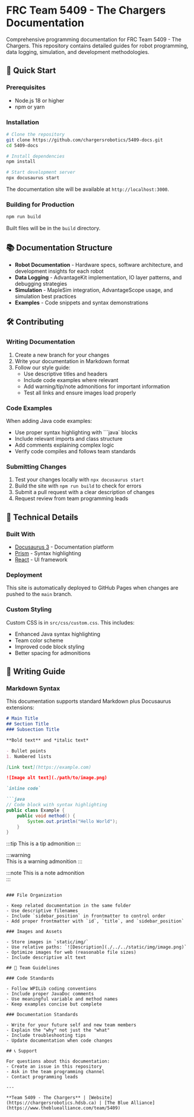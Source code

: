 # FRC Team 5409 - The Chargers Documentation

Comprehensive programming documentation for FRC Team 5409 - The Chargers. This repository contains detailed guides for robot programming, data logging, simulation, and development methodologies.

## 🚀 Quick Start

### Prerequisites
- Node.js 18 or higher
- npm or yarn

### Installation

```bash
# Clone the repository
git clone https://github.com/chargersrobotics/5409-docs.git
cd 5409-docs

# Install dependencies
npm install

# Start development server
npx docusaurus start
```

The documentation site will be available at `http://localhost:3000`.

### Building for Production

```bash
npm run build
```

Built files will be in the `build` directory.

## 📚 Documentation Structure

- **Robot Documentation** - Hardware specs, software architecture, and development insights for each robot
- **Data Logging** - AdvantageKit implementation, IO layer patterns, and debugging strategies  
- **Simulation** - MapleSim integration, AdvantageScope usage, and simulation best practices
- **Examples** - Code snippets and syntax demonstrations

## 🛠️ Contributing

### Writing Documentation

1. Create a new branch for your changes
2. Write your documentation in Markdown format
3. Follow our style guide:
   - Use descriptive titles and headers
   - Include code examples where relevant
   - Add warning/tip/note admonitions for important information
   - Test all links and ensure images load properly

### Code Examples

When adding Java code examples:
- Use proper syntax highlighting with ```java` blocks
- Include relevant imports and class structure
- Add comments explaining complex logic
- Verify code compiles and follows team standards

### Submitting Changes

1. Test your changes locally with `npx docusaurus start`
2. Build the site with `npm run build` to check for errors
3. Submit a pull request with a clear description of changes
4. Request review from team programming leads

## 🔧 Technical Details

### Built With
- [Docusaurus 3](https://docusaurus.io/) - Documentation platform
- [Prism](https://prismjs.com/) - Syntax highlighting
- [React](https://reactjs.org/) - UI framework

### Deployment

This site is automatically deployed to GitHub Pages when changes are pushed to the `main` branch.

### Custom Styling

Custom CSS is in `src/css/custom.css`. This includes:
- Enhanced Java syntax highlighting
- Team color scheme
- Improved code block styling
- Better spacing for admonitions

## 📖 Writing Guide

### Markdown Syntax

This documentation supports standard Markdown plus Docusaurus extensions:

```markdown
# Main Title
## Section Title
### Subsection Title

**Bold text** and *italic text*

- Bullet points
1. Numbered lists

[Link text](https://example.com)

![Image alt text](./path/to/image.png)

`inline code`

```java
// Code block with syntax highlighting
public class Example {
    public void method() {
        System.out.println("Hello World");
    }
}
```

:::tip
This is a tip admonition
:::

:::warning  
This is a warning admonition
:::

:::note
This is a note admonition  
:::
```

### File Organization

- Keep related documentation in the same folder
- Use descriptive filenames
- Include `sidebar_position` in frontmatter to control order
- Add proper frontmatter with `id`, `title`, and `sidebar_position`

### Images and Assets

- Store images in `static/img/`
- Use relative paths: `![Description](./../../static/img/image.png)`
- Optimize images for web (reasonable file sizes)
- Include descriptive alt text

## 🤝 Team Guidelines

### Code Standards

- Follow WPILib coding conventions
- Include proper JavaDoc comments
- Use meaningful variable and method names
- Keep examples concise but complete

### Documentation Standards

- Write for your future self and new team members
- Explain the "why" not just the "what"
- Include troubleshooting tips
- Update documentation when code changes

## 📞 Support

For questions about this documentation:
- Create an issue in this repository
- Ask in the team programming channel
- Contact programming leads

---

**Team 5409 - The Chargers** | [Website](https://chargersrobotics.hdsb.ca) | [The Blue Alliance](https://www.thebluealliance.com/team/5409)
